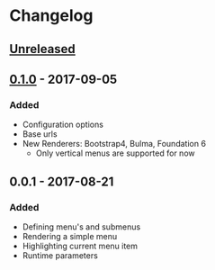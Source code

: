 # Changelog

## [Unreleased]

## [0.1.0] - 2017-09-05

### Added

- Configuration options
- Base urls
- New Renderers: Bootstrap4, Bulma, Foundation 6
  - Only vertical menus are supported for now

## 0.0.1 - 2017-08-21

### Added

- Defining menu's and submenus
- Rendering a simple menu
- Highlighting current menu item
- Runtime parameters

[Unreleased]: https://github.com/aramvisser/navtastic/compare/v0.1.0...HEAD
[0.1.0]: https://github.com/olivierlacan/keep-a-changelog/compare/v0.0.1...v0.1.0
